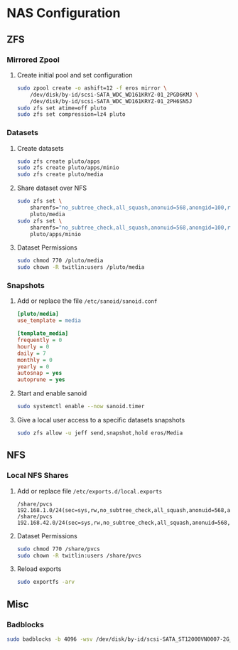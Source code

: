 # NAS Configuration

## ZFS

### Mirrored Zpool

1. Create initial pool and set configuration

    ```sh
    sudo zpool create -o ashift=12 -f eros mirror \
        /dev/disk/by-id/scsi-SATA_WDC_WD161KRYZ-01_2PGD6KMJ \
        /dev/disk/by-id/scsi-SATA_WDC_WD161KRYZ-01_2PH6SN5J
    sudo zfs set atime=off pluto
    sudo zfs set compression=lz4 pluto
    ```

### Datasets

1. Create datasets

    ```sh
    sudo zfs create pluto/apps
    sudo zfs create pluto/apps/minio
    sudo zfs create pluto/media
    ```

2. Share dataset over NFS

    ```sh
    sudo zfs set \
        sharenfs="no_subtree_check,all_squash,anonuid=568,anongid=100,rw=@192.168.1.0/24,rw=@10.0.42.0/24,rw=@10.10.10.0/24" \
        pluto/media
    sudo zfs set \
        sharenfs="no_subtree_check,all_squash,anonuid=568,anongid=100,rw=@192.168.1.0/24,rw=@10.0.42.0/24,rw=@10.10.10.0/24" \
        pluto/apps/minio
    ```

3. Dataset Permissions

    ```sh
    sudo chmod 770 /pluto/media
    sudo chown -R twitlin:users /pluto/media
    ```

### Snapshots

1. Add or replace the file `/etc/sanoid/sanoid.conf`

    ```ini
    [pluto/media]
    use_template = media

    [template_media]
    frequently = 0
    hourly = 0
    daily = 7
    monthly = 0
    yearly = 0
    autosnap = yes
    autoprune = yes
    ```

2. Start and enable sanoid

    ```sh
    sudo systemctl enable --now sanoid.timer
    ```

3. Give a local user access to a specific datasets snapshots

    ```sh
    sudo zfs allow -u jeff send,snapshot,hold eros/Media
    ```

## NFS

### Local NFS Shares

1. Add or replace file `/etc/exports.d/local.exports`

    ```text
    /share/pvcs 192.168.1.0/24(sec=sys,rw,no_subtree_check,all_squash,anonuid=568,anongid=100)
    /share/pvcs 192.168.42.0/24(sec=sys,rw,no_subtree_check,all_squash,anonuid=568,anongid=100)
    ```

2. Dataset Permissions

    ```sh
    sudo chmod 770 /share/pvcs
    sudo chown -R twitlin:users /share/pvcs
    ```

3. Reload exports

    ```sh
    sudo exportfs -arv
    ```

## Misc

### Badblocks

```sh
sudo badblocks -b 4096 -wsv /dev/disk/by-id/scsi-SATA_ST12000VN0007-2G_ZJV01MC5
```
